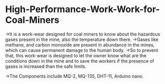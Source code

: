# High-Performance-Work-Work-for-Coal-Miners
->It is a work-wear designed for coal miners to know about the hazardous gases present in the mine, also the temperature down there.
->Gases like methane, and carbon monoxide are present in abundance in the mines, which can cause permanent damage to the human body.
->So to prevent that, this work-wear is designed to let the owner know what are the conditions down in the mine and to save the workers if the presence of gases is increased than the safe limits.

->The Components include MQ-2, MQ-135, DHT-11, Arduino nano.

